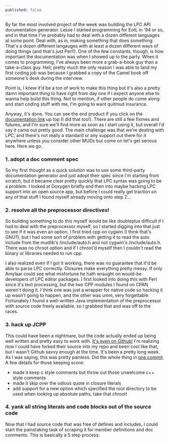 ```yaml
---
published: false
---
```


By far the most involved project of the week was building the LPC API documentation generator. Lesse I started programming for EotL in '94 or so, and in that time I've probably had to deal with a dozen different languages at some point. Deal with, as in, making something that does something. That's a dozen different langauges with at least a dozen different ways of doing things (and that's just Perl!). One of the few constants, though, is how important the documentation was when I showed up to the party. When it comes to programming, I've always been more a grab-a-book guy than a take-a-class guy. Hell, pretty much the only reason I was able to land my first coding job was because I grabbed a copy of the Camel book off someone's desk during the interview.

Point is, I knew it'd be a ton of work to make this thing but it's also a pretty damn important thing to have right from day one if I expect anyone else to wanna help build this thing. Not to mention, if other people do come along and start coding stuff with me, I'm going to want quitmud insurance.

Anyway, it's done. You can see the end product if you click on the [documentation link](http://bobalu113.github.io/gabbo/docs/mudlib/) up top (I did that too!). There are still a few fixmes and futures, and I'm sure we'll find more as soon as I start using it, but overall I'd say it came out pretty good. The main challenge was that we're dealing with LPC, and there's not really a standard or any support out there for it anywhere unless you consider other MUDs but come on let's get serious here. Here we go.

### 1. adopt a doc comment spec
So my first thought as a quick solution was to use some third-party documentation generator and just adopt their spec since I'm starting from scratch, but it became clear pretty quickly that LPC syntax was going to be a problem. I looked at Doxygen briefly and then into maybe hacking LPC support into an open source app, but before I could really get traction on any of that stuff I found myself already moving onto step 2...

### 2. resolve all the preprocessor directives!
So building something to do this myself would be like doubleplus difficult if I had to deal with the preprocessor myself, so I started digging into that just to see if it was even an option. I first tried cpp on cygwin (I think that's GNU?), but I had some sort of problem with getting it to read the auto include from the mudlib's /include/auto.h and not cygwin's /include/auto.h. There was no chroot option and if I chroot'd myself then I couldn't read the binary or libraries needed to run cpp.

I also realized even if I got it working, there was no guarantee that it'd be able to parse LPC correctly. Closures make everything pretty messy. If only Amylaar could see what misfortune he hath wraught on would-be developers of LPC editor packages. I first looked into doing this with Perl since it's text processing, but the two CPP modules I found on CPAN weren't doing it. I think one was just a wrapper for native code so hacking it up wasn't going to happen, and the other was umm, very forgettable. Fortunately I found a well-written Java implementation of the preprocessor with source code freely available, so I grabbed that and was off to the races.

### 3. hack up JCPP
This could have been a nightmare, but the code actually ended up being well written and pretty easy to work with. [It's even on Github!](https://github.com/shevek/jcpp) I'm realizing now I could have forked their source into my repo and been cool like that, but I wasn't Github savvy enough at the time. It's been a pretty long week. 
As I was saying, this was pretty painless. Did the whole thing in [one commit](https://github.com/bobalu113/gabbo/commit/aa0ae4094a892d7f81a2f468886274fe028bc0d8).
A few details for those keeping score:
* made it keep c style comments but throw out those unwelcome c++ style comments
* made it skip over the odious quote in closure literals 
* add support for a new option which specified the root directory to be used when looking up absolute paths, take that chroot!

### 4. yank all string literals and code blocks out of the source code
Now that I had source code that was free of defines and includes, I could start the painstaking task of scraping it for member definitions and doc comments. This is basically a 5 step process:

